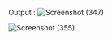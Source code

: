 Output :
![Screenshot (347)](https://github.com/bintangsatriamulya/MyIntentApp/assets/122459899/8f22c504-b793-4dda-a978-11de40b49446)


![Screenshot (355)](https://github.com/bintangsatriamulya/MyIntentApp/assets/122459899/db6a9c9b-1f57-4093-ba9e-f9fc4c789414)
